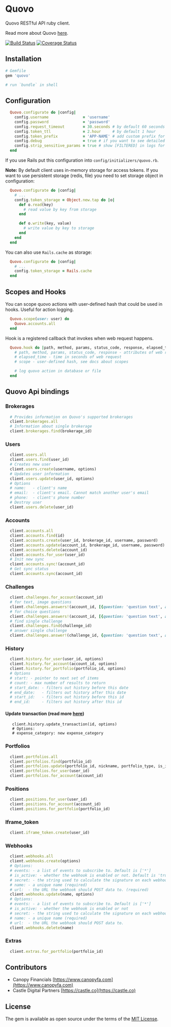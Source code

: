 # Quovo

Quovo RESTful API ruby client. 

Read more about Quovo [here](https://new.quovo.com/api/docs/).

[![Build Status](https://travis-ci.org/CanopyFA/quovo-ruby.svg?branch=master)](https://travis-ci.org/CanopyFA/quovo-ruby)  [![Coverage Status](https://coveralls.io/repos/github/CanopyFA/quovo-ruby/badge.svg?branch=master)](https://coveralls.io/github/CanopyFA/quovo-ruby?branch=master)

## Installation

```ruby
# Gemfile
gem 'quovo'

# run `bundle` in shell
```

## Configuration

```ruby
  Quovo.configurate do |config|
    config.username               = 'username'
    config.password               = 'password'
    config.request_timeout        = 30.seconds # by default 60 seconds
    config.token_ttl              = 2.hour     # by default 1 hour
    config.token_prefix           = 'APP-NAME' # add custom prefix for token (helps to manage token list)
    config.debug                  = true # if you want to see detailed logs
    config.strip_sensitive_params = true # show [FILTERED] in logs for sensitive data 
  end
```
If you use Rails put this configuration into `config/initializers/quovo.rb`.

**Note:** By default client uses in-memory storage for access tokens. If you want to use persistent storage (redis, file)
you need to set storage object in configuration:

```ruby
  Quovo.configurate do |config|
    # ...
    config.token_storage = Object.new.tap do |o|
      def o.read(key)
        # read value by key from storage
      end

      def o.write(key, value)
        # write value by key to storage
      end
    end
  end
```

You can also use `Rails.cache` as storage:

```ruby
  Quovo.configurate do |config|
    # ...
    config.token_storage = Rails.cache
  end
```
## Scopes and Hooks

You can scope quovo actions with user-defined hash that
could be used in hooks. Useful for action logging.

```ruby
  Quovo.scope(user: user) do
    Quovo.accounts.all
  end
```

Hook is a registered callback that invokes when web request happens. 

```ruby
  Quovo.hook do |path, method, params, status_code, response, elapsed_time, scope|
    # path, method, params, status_code, response - attributes of web request
    # elapsed_time - time in seconds of web request 
    # scope - user-defined hash, see docs about scopes

    # log quovo action in database or file
  end
```

## Quovo Api bindings

### Brokerages
```ruby
  # Provides information on Quovo's supported brokerages
  client.brokerages.all
  # Information about single brokerage
  client.brokerages.find(brokerage_id)
```

### Users
```ruby
  client.users.all
  client.users.find(user_id)
  # Creates new user  
  client.users.create(username, options)
  # Updates user information
  client.users.update(user_id, options)
  # Options
  # name:   - client's name
  # email:  - client's email. Cannot match another user's email
  # phone:  - client's phone number
  # Destroy user
  client.users.delete(user_id) 
```

### Accounts
```ruby
  client.accounts.all
  client.accounts.find(id)
  client.accounts.create(user_id, brokerage_id, username, password)
  client.accounts.update(account_id, brokerage_id, username, password)
  client.accounts.delete(account_id)
  client.accounts.for_user(user_id)
  # Init new sync
  client.accounts.sync!(account_id)
  # Get sync status
  client.accounts.sync(account_id)
```

### Challenges
```ruby
  client.challenges.for_account(account_id)
  # for text, image questions
  client.challenges.answers!(account_id, [{question: 'question text', answer: 'answer text'}])
  # for choice questions
  client.challenges.answers!(account_id, [{question: 'question text', answer: 0}])
  # find single challenge
  client.challenges.find(challenge_id)
  # answer single challenge
  client.challenges.answer!(challenge_id, {question: 'question text', answer: 'answer text'})
```

### History
```ruby
  client.history.for_user(user_id, options)
  client.history.for_account(account_id, options)
  client.history.for_portfolio(portfolio_id, options)
  # Options
  # start: - pointer to next set of items
  # count: - max number of results to return
  # start_date: - filters out history before this date
  # end_date:   - filters out history after this date
  # start_id:   - filters out history before this id
  # end_id:     - filters out history after this id  
```
#### Update transaction (read more [here](https://new.quovo.com/api/docs/index.html#update-a-transaction))
```
   client.history.update_transaction(id, options)
   # Options:
   # expense_category: new expense_category
```

### Portfolios
```ruby
  client.portfolios.all
  client.portfolios.find(portfolio_id)
  client.portfolios.update(portfolio_id, nickname, portfolio_type, is_inactive)
  client.portfolios.for_user(user_id)
  client.portfolios.for_account(account_id)
```

### Positions
```ruby
  client.positions.for_user(user_id)
  client.positions.for_account(account_id)
  client.positions.for_portfolio(portfolio_id)
```

### Iframe_token
```ruby
  client.iframe_token.create(user_id)
```

### Webhooks
```ruby
  client.webhooks.all
  client.webhooks.create(options)
  # Options:
  # events: - a list of events to subscribe to. Default is ['*']
  # is_active: - whether the webhook is enabled or not. Default is 'true'
  # secret: - the string used to calculate the signature on each webhook delivery (required)
  # name: - a unique name (required)
  # url:  - the URL the webhook should POST data to. (required)
  client.webhooks.update(name, options)
  # Options:
  # events: - a list of events to subscribe to. Default is ['*']
  # is_active: - whether the webhook is enabled or not
  # secret: - the string used to calculate the signature on each webhook delivery
  # name: - a unique name (required)
  # url:  - the URL the webhook should POST data to.
  client.webhooks.delete(name)
```

### Extras
```ruby
  client.extras.for_portfolio(portfolio_id)
```


## Contributors
* Canopy Financials [https://www.canopyfa.com](https://www.canopyfa.com)
* Castle Digital Partners [https://castle.co](https://castle.co)

## License

The gem is available as open source under the terms of the [MIT License](http://opensource.org/licenses/MIT).
